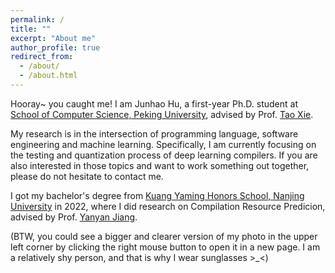 ```yaml
---
permalink: /
title: ""
excerpt: "About me"
author_profile: true
redirect_from: 
  - /about/
  - /about.html
---
```


Hooray~ you caught me! I am Junhao Hu, a first-year Ph.D. student at [School of Computer Science, Peking University](https://cs.pku.edu.cn/), advised by Prof. [Tao Xie](https://taoxiease.github.io/).

My research is in the intersection of programming language, software engineering and machine learning. Specifically, I am currently focusing on the testing and quantization process of deep learning compilers. If you are also interested in those topics and want to work something out together, please do not hesitate to contact me. 

I got my bachelor's degree from [Kuang Yaming Honors School, Nanjing University](https://dii.nju.edu.cn/) in 2022, where I did research on Compilation Resource Predicion, advised by Prof. [Yanyan Jiang](https://jyywiki.cn/).

(BTW, you could see a bigger and clearer version of my photo in the upper left corner by clicking the right mouse button to open it in a new page. I am a relatively shy person, and that is why I wear sunglasses >_<)



<!-- If you get to a point where you've broken something in Jekyll/HTML/CSS beyond repair, your markdown files describing your talks, publications, etc. are safe. You can rollback the changes or even delete the repository and start over -- just be sure to save the markdown files! Finally, you can also write scripts that process the structured data on the site, such as [this one](https://github.com/academicpages/academicpages.github.io/blob/master/talkmap.ipynb) that analyzes metadata in pages about talks to display [a map of every location you've given a talk](https://academicpages.github.io/talkmap.html). -->

<!-- Create content & metadata
------
For site content, there is one markdown file for each type of content, which are stored in directories like _publications, _talks, _posts, _teaching, or _pages. For example, each talk is a markdown file in the [_talks directory](https://github.com/academicpages/academicpages.github.io/tree/master/_talks). At the top of each markdown file is structured data in YAML about the talk, which the theme will parse to do lots of cool stuff. The same structured data about a talk is used to generate the list of talks on the [Talks page](https://academicpages.github.io/talks), each [individual page](https://academicpages.github.io/talks/2012-03-01-talk-1) for specific talks, the talks section for the [CV page](https://academicpages.github.io/cv), and the [map of places you've given a talk](https://academicpages.github.io/talkmap.html) (if you run this [python file](https://github.com/academicpages/academicpages.github.io/blob/master/talkmap.py) or [Jupyter notebook](https://github.com/academicpages/academicpages.github.io/blob/master/talkmap.ipynb), which creates the HTML for the map based on the contents of the _talks directory). -->

<!-- **Markdown generator**

I have also created [a set of Jupyter notebooks](https://github.com/academicpages/academicpages.github.io/tree/master/markdown_generator
) that converts a CSV containing structured data about talks or presentations into individual markdown files that will be properly formatted for the academicpages template. The sample CSVs in that directory are the ones I used to create my own personal website at stuartgeiger.com. My usual workflow is that I keep a spreadsheet of my publications and talks, then run the code in these notebooks to generate the markdown files, then commit and push them to the GitHub repository. -->

<!-- For more info
------
The [guides for the Minimal Mistakes theme](https://mmistakes.github.io/minimal-mistakes/docs/configuration/) (which this theme was forked from) might also be helpful. -->
